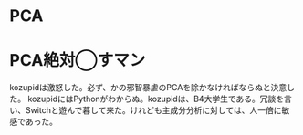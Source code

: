 # PCA
# PCA絶対◯すマン
kozupidは激怒した。必ず、かの邪智暴虐のPCAを除かなければならぬと決意した。
kozupidにはPythonがわからぬ。kozupidは、B4大学生である。冗談を言い、Switchと遊んで暮して来た。けれども主成分分析に対しては、人一倍に敏感であった。

